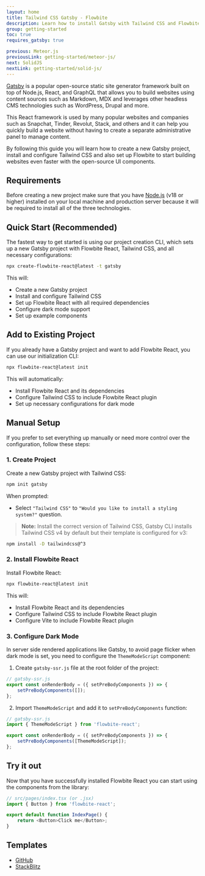 ```yaml
---
layout: home
title: Tailwind CSS Gatsby - Flowbite
description: Learn how to install Gatsby with Tailwind CSS and Flowbite and start building websites with an open-source static site generator built on top of React and GraphQL
group: getting-started
toc: true
requires_gatsby: true

previous: Meteor.js
previousLink: getting-started/meteor-js/
next: SolidJS
nextLink: getting-started/solid-js/
---
```


[Gatsby](https://www.gatsbyjs.com/) is a popular open-source static site generator framework built on top of Node.js, React, and GraphQL that allows you to build websites using content sources such as Markdown, MDX and leverages other headless CMS technologies such as WordPress, Drupal and more.

This React framework is used by many popular websites and companies such as Snapchat, Tinder, Revolut, Stack, and others and it can help you quickly build a website without having to create a separate administrative panel to manage content.

By following this guide you will learn how to create a new Gatsby project, install and configure Tailwind CSS and also set up Flowbite to start building websites even faster with the open-source UI components.

## Requirements

Before creating a new project make sure that you have [Node.js](https://nodejs.org/en/) (v18 or higher) installed on your local machine and production server because it will be required to install all of the three technologies.

## Quick Start (Recommended)

The fastest way to get started is using our project creation CLI, which sets up a new Gatsby project with Flowbite React, Tailwind CSS, and all necessary configurations:

```bash
npx create-flowbite-react@latest -t gatsby
```

This will:

-   Create a new Gatsby project
-   Install and configure Tailwind CSS
-   Set up Flowbite React with all required dependencies
-   Configure dark mode support
-   Set up example components

## Add to Existing Project

If you already have a Gatsby project and want to add Flowbite React, you can use our initialization CLI:

```bash
npx flowbite-react@latest init
```

This will automatically:

-   Install Flowbite React and its dependencies
-   Configure Tailwind CSS to include Flowbite React plugin
-   Set up necessary configurations for dark mode

## Manual Setup

If you prefer to set everything up manually or need more control over the configuration, follow these steps:

### 1. Create Project

Create a new Gatsby project with Tailwind CSS:

```bash
npm init gatsby
```

When prompted:

-   Select `"Tailwind CSS"` to `"Would you like to install a styling system?"` question.

> **Note:** Install the correct version of Tailwind CSS, Gatsby CLI installs Tailwind CSS v4 by default but their template is configured for v3:

```bash
npm install -D tailwindcss@^3
```

### 2. Install Flowbite React

Install Flowbite React:

```bash
npx flowbite-react@latest init
```

This will:

-   Install Flowbite React and its dependencies
-   Configure Tailwind CSS to include Flowbite React plugin
-   Configure Vite to include Flowbite React plugin

### 3. Configure Dark Mode

In server side rendered applications like Gatsby, to avoid page flicker when dark mode is set, you need to configure the `ThemeModeScript` component:

1. Create `gatsby-ssr.js` file at the root folder of the project:

```js
// gatsby-ssr.js
export const onRenderBody = ({ setPreBodyComponents }) => {
    setPreBodyComponents([]);
};
```

2. Import `ThemeModeScript` and add it to `setPreBodyComponents` function:

```js
// gatsby-ssr.js
import { ThemeModeScript } from 'flowbite-react';

export const onRenderBody = ({ setPreBodyComponents }) => {
    setPreBodyComponents([ThemeModeScript]);
};
```

## Try it out

Now that you have successfully installed Flowbite React you can start using the components from the library:

```javascript
// src/pages/index.tsx (or .jsx)
import { Button } from 'flowbite-react';

export default function IndexPage() {
    return <Button>Click me</Button>;
}
```

## Templates

-   [GitHub](https://github.com/themesberg/flowbite-react-gatsby-starter)
-   [StackBlitz](https://stackblitz.com/fork/flowbite-react-gatsby)
